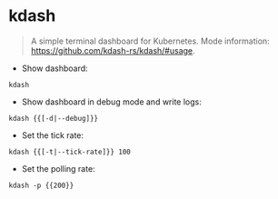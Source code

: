 # kdash

> A simple terminal dashboard for Kubernetes.
> Mode information: <https://github.com/kdash-rs/kdash/#usage>.

- Show dashboard:

`kdash`

- Show dashboard in debug mode and write logs:

`kdash {{[-d|--debug]}}`

- Set the tick rate:

`kdash {{[-t|--tick-rate]}} 100`

- Set the polling rate:

`kdash -p {{200}}`
